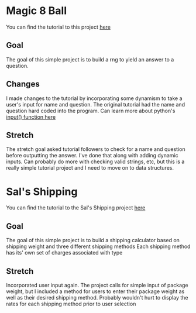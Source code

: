 # Magic 8 Ball

You can find the tutorial to this project [here](https://www.codecademy.com/paths/computer-science/tracks/cspath-cs-101/modules/cspath-python-control-flow/projects/python-magic-8-ball)

## Goal
The goal of this simple project is to build a rng to yield an answer to a question.

## Changes
I made changes to the tutorial by incorporating some dynamism to take a user's input for name and question. The original tutorial had the name and question hard coded into the program. Can learn more about python's [input() function here](https://www.geeksforgeeks.org/taking-input-in-python/)

## Stretch
The stretch goal asked tutorial followers to check for a name and question before outputting the answer. I've done that along with adding dynamic inputs. Can probably do more with checking valid strings, etc, but this is a really simple tutorial project and I need to move on to data structures.


# Sal's Shipping

You can find the tutorial to the Sal's Shipping project [here](https://www.codecademy.com/paths/computer-science/tracks/cspath-cs-101/modules/cspath-python-control-flow/projects/python-sals-shipping)

## Goal
The goal of this simple project is to build a shipping calculator based on shipping weight and three different shipping methods
Each shipping method has its' own set of charges associated with type

## Stretch
Incorporated user input again. The project calls for simple input of package weight, but I included a method for users to enter their package weight as well as their desired shipping method. Probably wouldn't hurt to display the rates for each shipping method prior to user selection